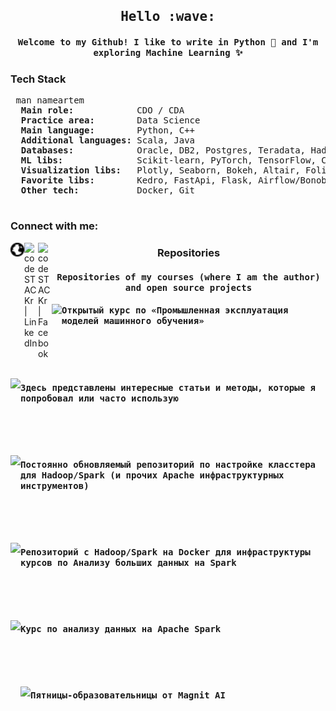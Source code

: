 <!-- <img align="center" src="https://github.com/NameArtem/nameartem/blob/main/head.jpg"/> -->

</pre>

<h2 align="center"><samp> Hello :wave: </samp></h2>
<h4 align="center"><samp> Welcome to my Github! I like to write in Python 🐍 and I'm exploring Machine Learning ✨ </samp></h4>

</pre>

### Tech Stack

<pre>
<b></b> man nameartem
  <b>Main role:           </b> CDO / CDA
  <b>Practice area:       </b> Data Science
  <b>Main language:       </b> Python, C++
  <b>Additional languages:</b> Scala, Java
  <b>Databases:           </b> Oracle, DB2, Postgres, Teradata, Hadoop
  <b>ML libs:             </b> Scikit-learn, PyTorch, TensorFlow, CatBoost, XgBoos, LightGBM, PySpark
  <b>Visualization libs:  </b> Plotly, Seaborn, Bokeh, Altair, Folium(Geo)
  <b>Favorite libs:       </b> Kedro, FastApi, Flask, Airflow/Bonobo
  <b>Other tech:          </b> Docker, Git

</pre>

### Connect with me:

<a href="https://nameartem.github.io/">
<img align="left" alt="codeSTACKr.com" width="22px" src="https://raw.githubusercontent.com/iconic/open-iconic/master/svg/globe.svg" /></a>
<a href="https://www.linkedin.com/in/seleznev-artem/">
<img align="left" alt="codeSTACKr | LinkedIn" width="22px" src="https://cdn.jsdelivr.net/npm/simple-icons@v3/icons/linkedin.svg" /></a>
<a href="https://www.facebook.com/seleznev.artem.info">
<img align="left" alt="codeSTACKr | Facebook" width="22px" src="https://cdn.jsdelivr.net/npm/simple-icons@v3/icons/facebook.svg" /></a>


</pre>

<h3 align="center">Repositories</h2>

<h4 align="center"><samp> Repositories of my courses (where I am the author) and open source projects </samp></h4>

<p width="100%" align="center">
<a align="left" href="https://github.com/NameArtem/deployml_course" title="Deploy ML">
<img align="left" height="115" src="https://github-readme-stats.vercel.app/api/pin/?username=nameartem&repo=deployml_course&theme=gotham"></a>
<h4 align="left" > <samp> Oткрытый курс по «Промышленная эксплуатация моделей машинного обучения»</samp>
</h4>
<br>
<br>
<br>
</p>

<p width="100%" align="center">
<a align="left" href="https://github.com/NameArtem/recom_way" title="DS papers">
<img align="left" height="115" src="https://github-readme-stats.vercel.app/api/pin/?username=nameartem&repo=recom_way&theme=gotham"></a>
<h4 align="left" > <samp> Здесь представлены интересные статьи и методы, которые я попробовал или часто использую</samp>
</h4>
<br>
<br>
<br>
</p>


<p width="100%" align="center">
<a align="left" href="https://github.com/NameArtem/apache_cluster" title="How create your Apache Cluster">
<img align="left" height="115" src="https://github-readme-stats.vercel.app/api/pin/?username=nameartem&repo=apache_cluster&theme=gotham"></a>
<h4 align="left" > <samp> Постоянно обновляемый репозиторий по настройке класстера для Hadoop/Spark (и прочих Apache инфраструктурных инструментов)</samp>
</h4>
<br>
<br>
<br>
</p>


<p width="100%" align="center">
<a align="left" href="https://github.com/NameArtem/hadoop-spark-standalone-docker" title="Hadoop and Spark on Docker">
<img align="left" height="115" src="https://github-readme-stats.vercel.app/api/pin/?username=nameartem&repo=hadoop-spark-standalone-docker&theme=gotham"></a>
<h4 align="left" > <samp> Репозиторий с Hadoop/Spark на Docker для инфраструктуры курсов по Анализу больших данных на Spark</samp>
</h4>
<br>
<br>
<br>
</p>

<p width="100%" align="center">
<a align="left" href="https://github.com/NameArtem/hse_spark_course" title="HSE course - Data analysis on Spark">
<img align="left" height="115" src="https://github-readme-stats.vercel.app/api/pin/?username=nameartem&repo=hse_spark_course&theme=gotham"></a>
<h4 align="left" > <samp> Курс по анализу данных на Apache Spark</samp>
</h4>
<br>
<br>
<br>
</p>

<p width="100%" align="center">
<a align="left" href="https://github.com/NameArtem/friday-tutor" title="Club Friday Tutor (MGNT AI)">
<img align="left" height="115" src="https://github-readme-stats.vercel.app/api/pin/?username=nameartem&repo=friday-tutor&theme=gotham"></a>
<h4 align="left" > <samp> Пятницы-образовательницы от Magnit AI</samp>
</h4>

</p>


<br>
<br>






<!--
**NameArtem/nameartem** is a ✨ _special_ ✨ repository because its `README.md` (this file) appears on your GitHub profile.

Here are some ideas to get you started:

- 🔭 I’m currently working on ...
- 🌱 I’m currently learning ...
- 👯 I’m looking to collaborate on ...
- 🤔 I’m looking for help with ...
- 💬 Ask me about ...
- 📫 How to reach me: ...
- 😄 Pronouns: ...
- ⚡ Fun fact: ...
-->
